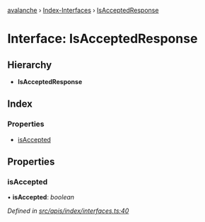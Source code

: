[avalanche](../README.md) › [Index-Interfaces](../modules/index_interfaces.md) › [IsAcceptedResponse](index_interfaces.isacceptedresponse.md)

# Interface: IsAcceptedResponse

## Hierarchy

* **IsAcceptedResponse**

## Index

### Properties

* [isAccepted](index_interfaces.isacceptedresponse.md#isaccepted)

## Properties

###  isAccepted

• **isAccepted**: *boolean*

*Defined in [src/apis/index/interfaces.ts:40](https://github.com/ava-labs/avalanchejs/blob/5511161/src/apis/index/interfaces.ts#L40)*
